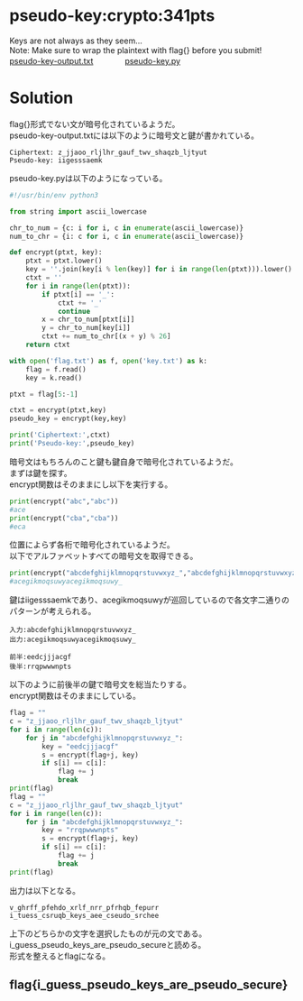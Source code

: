 # pseudo-key:crypto:341pts
Keys are not always as they seem...  
Note: Make sure to wrap the plaintext with flag{} before you submit!  
[pseudo-key-output.txt](pseudo-key-output.txt)　　　　[pseudo-key.py](pseudo-key.py)  

# Solution
flag{}形式でない文が暗号化されているようだ。  
pseudo-key-output.txtには以下のように暗号文と鍵が書かれている。  
```text:
Ciphertext: z_jjaoo_rljlhr_gauf_twv_shaqzb_ljtyut
Pseudo-key: iigesssaemk
```
pseudo-key.pyは以下のようになっている。  
```python:pseudo-key.py
#!/usr/bin/env python3

from string import ascii_lowercase

chr_to_num = {c: i for i, c in enumerate(ascii_lowercase)}
num_to_chr = {i: c for i, c in enumerate(ascii_lowercase)}

def encrypt(ptxt, key):
    ptxt = ptxt.lower()
    key = ''.join(key[i % len(key)] for i in range(len(ptxt))).lower()
    ctxt = ''
    for i in range(len(ptxt)):
        if ptxt[i] == '_':
            ctxt += '_'
            continue
        x = chr_to_num[ptxt[i]]
        y = chr_to_num[key[i]]
        ctxt += num_to_chr[(x + y) % 26]
    return ctxt

with open('flag.txt') as f, open('key.txt') as k:
    flag = f.read()
    key = k.read()

ptxt = flag[5:-1]

ctxt = encrypt(ptxt,key)
pseudo_key = encrypt(key,key)

print('Ciphertext:',ctxt)
print('Pseudo-key:',pseudo_key)
```
暗号文はもちろんのこと鍵も鍵自身で暗号化されているようだ。  
まずは鍵を探す。  
encrypt関数はそのままにし以下を実行する。  
```python
print(encrypt("abc","abc"))
#ace
print(encrypt("cba","cba"))
#eca
```
位置によらず各桁で暗号化されているようだ。  
以下でアルファベットすべての暗号文を取得できる。  
```python
print(encrypt("abcdefghijklmnopqrstuvwxyz_","abcdefghijklmnopqrstuvwxyz_"))
#acegikmoqsuwyacegikmoqsuwy_
```
鍵はiigesssaemkであり、acegikmoqsuwyが巡回しているので各文字二通りのパターンが考えられる。  
```text
入力:abcdefghijklmnopqrstuvwxyz_
出力:acegikmoqsuwyacegikmoqsuwy_

前半:eedcjjjacgf
後半:rrqpwwwnpts
```
以下のように前後半の鍵で暗号文を総当たりする。  
encrypt関数はそのままにしている。  
```python
flag = ""
c = "z_jjaoo_rljlhr_gauf_twv_shaqzb_ljtyut"
for i in range(len(c)):
    for j in "abcdefghijklmnopqrstuvwxyz_":
        key = "eedcjjjacgf"
        s = encrypt(flag+j, key)
        if s[i] == c[i]:
            flag += j
            break
print(flag)
flag = ""
c = "z_jjaoo_rljlhr_gauf_twv_shaqzb_ljtyut"
for i in range(len(c)):
    for j in "abcdefghijklmnopqrstuvwxyz_":
        key = "rrqpwwwnpts"
        s = encrypt(flag+j, key)
        if s[i] == c[i]:
            flag += j
            break
print(flag)
```
出力は以下となる。  
```text
v_ghrff_pfehdo_xrlf_nrr_pfrhqb_fepurr
i_tuess_csruqb_keys_aee_cseudo_srchee
```
上下のどちらかの文字を選択したものが元の文である。  
i_guess_pseudo_keys_are_pseudo_secureと読める。  
形式を整えるとflagになる。  


## flag{i_guess_pseudo_keys_are_pseudo_secure}